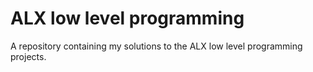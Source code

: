 # ALX low level programming
A repository containing my solutions to the ALX low level programming projects.

